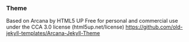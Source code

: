 ### Theme

Based on Arcana by HTML5 UP
Free for personal and commercial use under the CCA 3.0 license (html5up.net/license)
https://github.com/old-jekyll-templates/Arcana-Jekyll-Theme
